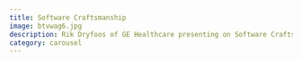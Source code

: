 ```yaml
---
title: Software Craftsmanship
image: btvwag6.jpg
description: Rik Dryfoos of GE Healthcare presenting on Software Craftsmanship
category: carousel
---
```

